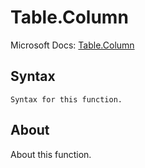 ---
---

# Table.Column

Microsoft Docs: [Table.Column](https://docs.microsoft.com/en-us/powerquery-m/table-column)

## Syntax

```powerquery-m
Syntax for this function.
```

## About

About this function.

